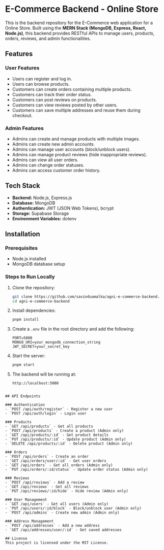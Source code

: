 # E-Commerce Backend - Online Store

This is the backend repository for the E-Commerce web application for a Online Store. Built using the **MERN Stack (MongoDB, Express, React, Node.js)**, this backend provides RESTful APIs to manage users, products, orders, reviews, and admin functionalities.

## Features

### User Features
- Users can register and log in.
- Users can browse products.
- Customers can create orders containing multiple products.
- Customers can track their order status.
- Customers can post reviews on products.
- Customers can view reviews posted by other users.
- Customers can save multiple addresses and reuse them during checkout.

### Admin Features
- Admins can create and manage products with multiple images.
- Admins can create new admin accounts.
- Admins can manage user accounts (block/unblock users).
- Admins can manage product reviews (hide inappropriate reviews).
- Admins can view all user orders.
- Admins can change order statuses.
- Admins can access customer order history.

## Tech Stack
- **Backend:** Node.js, Express.js
- **Database:** MongoDB
- **Authentication:** JWT (JSON Web Tokens), bcrypt
- **Storage:** Supabase Storage
- **Environment Variables:** dotenv

## Installation

### Prerequisites
- Node.js installed
- MongoDB database setup

### Steps to Run Locally

1. Clone the repository:
   ```bash
   git clone https://github.com/savinduamalka/agni-e-commerce-backend.git
   cd agni-e-commerce-backend
   ```

2. Install dependencies:
   ```bash
   pnpm install
   ```

3. Create a `.env` file in the root directory and add the following:
   ```env
   PORT=5000
   MONGO_URI=your_mongodb_connection_string
   JWT_SECRET=your_secret_key
   ```

4. Start the server:
   ```bash
   pnpm start
   ```

5. The backend will be running at:
   ```
   http://localhost:5000
```

## API Endpoints

### Authentication
- `POST /api/auth/register` - Register a new user
- `POST /api/auth/login` - Login user

### Products
- `GET /api/products` - Get all products
- `POST /api/products` - Create a product (Admin only)
- `GET /api/products/:id` - Get product details
- `PUT /api/products/:id` - Update product (Admin only)
- `DELETE /api/products/:id` - Delete product (Admin only)

### Orders
- `POST /api/orders` - Create an order
- `GET /api/orders/user/:id` - Get user orders
- `GET /api/orders` - Get all orders (Admin only)
- `PUT /api/orders/:id/status` - Update order status (Admin only)

### Reviews
- `POST /api/reviews` - Add a review
- `GET /api/reviews` - Get all reviews
- `PUT /api/reviews/:id/hide` - Hide review (Admin only)

### User Management
- `GET /api/users` - Get all users (Admin only)
- `PUT /api/users/:id/block` - Block/unblock user (Admin only)
- `POST /api/admins` - Create new admin (Admin only)

### Address Management
- `POST /api/addresses` - Add a new address
- `GET /api/addresses/user/:id` - Get saved addresses

## License
This project is licensed under the MIT License.

